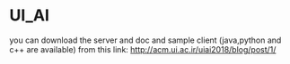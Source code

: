 # UI_AI
you can download the server and doc and sample client (java,python and c++ are available) 
from this link: http://acm.ui.ac.ir/uiai2018/blog/post/1/
